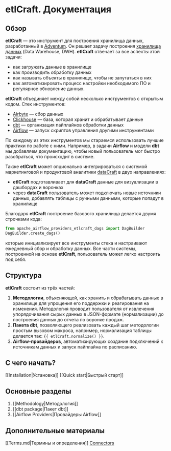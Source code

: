 # etlCraft. Документация
## Обзор

**etlCraft** — это инструмент для построения хранилища данных, разработанный в [Adventum](https://adventum.ru/). Он решает задачу построения [хранилища данных](https://ru.wikipedia.org/wiki/%D0%A5%D1%80%D0%B0%D0%BD%D0%B8%D0%BB%D0%B8%D1%89%D0%B5_%D0%B4%D0%B0%D0%BD%D0%BD%D1%8B%D1%85) (Data Warehouse, DWH). **etlCraft** отвечает за все аспекты этой задачи:
- как загружать данные в хранилище
- как производить обработку данных
- как называть объекты в хранилище, чтобы не запутаться в них
- как автоматизировать процесс настройки необходимого ПО и регулярное обновление данных.

**etlCraft** объединяет между собой несколько инструментов с открытым кодом. Стек инструментов:
- [Airbyte](https://airbyte.com/) — сбор данных
- [Clickhouse](https://clickhouse.com/docs/ru) — база, которая хранит и обрабатывает данные
- [dbt](https://www.getdbt.com/) — организация пайплайнов обработки данных
- [Airflow](https://airflow.apache.org/) — запуск скриптов управления другими инструментами

По каждому из этих инструментов мы стараемся использовать лучшие практики по работе с ними. Например, в задачи **Airflow** и модели **dbt** мы добавляем документацию, чтобы новый пользователь мог быстро разобраться, что происходит в системе.

Также **etlCraft** может опционально интегрироваться с системой маркетинговой и продуктовой аналитики [dataCraft](https://analyticspace.adventum.ru/datacraft) в двух направлениях:
- **etlCraft** подготавливает для **dataCraft** данные для визуализации в дашбордах и воронках
- через **dataCraft** пользователь может подключать новые источники данных, добавлять таблицы с ручными данными, которые попадут в хранилище

Благодаря **etlCraft**  построение базового хранилища делается двумя строчками кода:
```python
from apache_airflow_providers_etlcraft_dags import DagBuilder
DagBuilder.create_dags()
```
которые инициализирует все инструменты стека и настраивают ежедневный сбор и обработку данных. Все части системы, построенной на основе **etlCraft**, пользователь может легко настроить под себя.
## Структура

**etlCraft** состоит из трёх частей:
1. **Методологии**, объясняющей, как хранить и обрабатывать данные в хранилище для упрощения его поддержки и реагирования на изменения. Методология проводит пользователя от извлечения упорядочивания сырых данных в JSON-формате (нормализации) до построения данных до отчета по воронке продаж.
2. **Пакета dbt**, позволяющего реализовать каждый шаг методологии простым вызовом макроса, например, нормализация таблицы делается так: ```{{ etlCraft.normalize() }}```.
3. **Airflow-провайдеров**, автоматизирующих создание подключений к источникам данных и запуск пайплайна по расписанию.
## С чего начать?
[[Installation|Установка]]
[[Quick start|Быстрый старт]]
## Основные разделы
1. [[Methodology|Методология]]
2. [[dbt package|Пакет dbt]]
3. [[Airflow Providers|Провайдеры Airflow]]
## Дополнительные материалы
[[Terms.md|Термины и определения]]
[Connectors](Connectors.md)